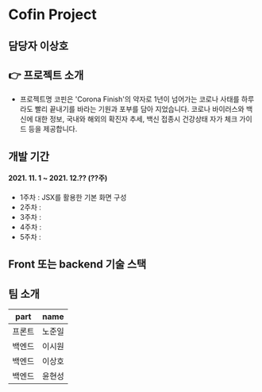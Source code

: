 # Cofin Project


## 담당자 이상호

## 👉 프로젝트 소개

- 프로젝트명 코핀은 'Corona Finish'의 약자로 1년이 넘어가는 코로나 사태를 하루라도 빨리 끝내기를 바라는 기원과 포부를 담아 지었습니다. 코로나 바이러스와 백신에 대한 정보, 국내와 해외의 확진자 추세, 백신 접종시 건강상태 자가 체크 가이드 등을 제공합니다.

## 개발 기간
#### 2021. 11. 1 ~ 2021. 12.?? (??주)

+ 1주차 : JSX를 활용한 기본 화면 구성
+ 2주차 : 
+ 3주차 : 
+ 4주차 : 
+ 5주차 : 


## Front 또는 backend 기술 스택


## 팀 소개
| part   | name |
| ------ | ------------------ |
| 프론트 | 노준일             |
| 백엔드 | 이시원             |
| 백엔드 | 이상호             |
| 백엔드 | 윤현성             |